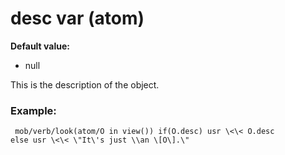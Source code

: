 # desc var (atom)
**Default value:**
*   null


This is the description of the object.
### Example:

```
 mob/verb/look(atom/O in view()) if(O.desc) usr \<\< O.desc
else usr \<\< \"It\'s just \\an \[O\].\" 
```
